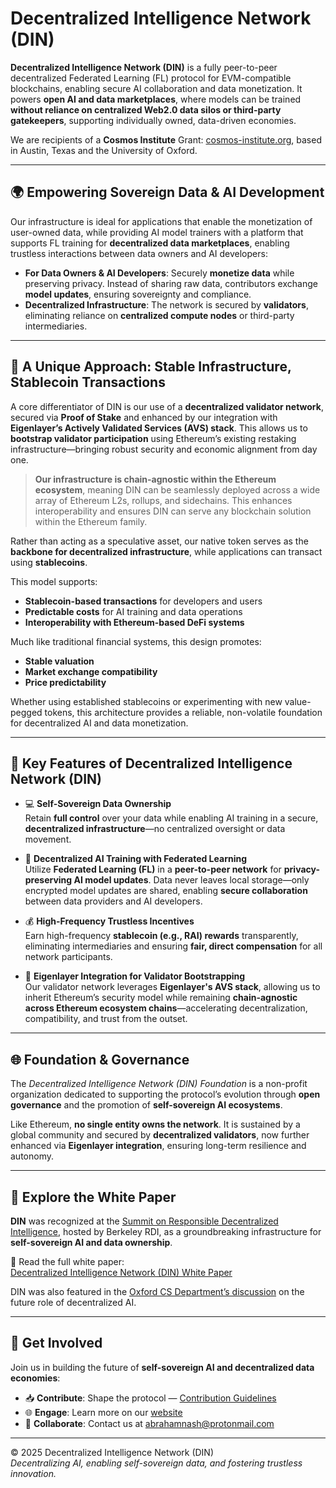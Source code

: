 # Decentralized Intelligence Network (DIN)

**Decentralized Intelligence Network (DIN)** is a fully peer-to-peer decentralized Federated Learning (FL) protocol for EVM-compatible blockchains, enabling secure AI collaboration and data monetization. It powers **open AI and data marketplaces**, where models can be trained **without reliance on centralized Web2.0 data silos or third-party gatekeepers**, supporting individually owned, data-driven economies.

We are recipients of a **Cosmos Institute** Grant: [cosmos-institute.org](https://cosmos-institute.org/), based in Austin, Texas and the University of Oxford.

---

## 🌍 Empowering Sovereign Data & AI Development

Our infrastructure is ideal for applications that enable the monetization of user-owned data, while providing AI model trainers with a platform that supports FL training for **decentralized data marketplaces**, enabling trustless interactions between data owners and AI developers:

- **For Data Owners & AI Developers**: Securely **monetize data** while preserving privacy. Instead of sharing raw data, contributors exchange **model updates**, ensuring sovereignty and compliance.
- **Decentralized Infrastructure**: The network is secured by **validators**, eliminating reliance on **centralized compute nodes** or third-party intermediaries.

---

## 🔑 A Unique Approach: Stable Infrastructure, Stablecoin Transactions

A core differentiator of DIN is our use of a **decentralized validator network**, secured via **Proof of Stake** and enhanced by our integration with **Eigenlayer’s Actively Validated Services (AVS) stack**. This allows us to **bootstrap validator participation** using Ethereum’s existing restaking infrastructure—bringing robust security and economic alignment from day one.

> **Our infrastructure is chain-agnostic within the Ethereum ecosystem**, meaning DIN can be seamlessly deployed across a wide array of Ethereum L2s, rollups, and sidechains. This enhances interoperability and ensures DIN can serve any blockchain solution within the Ethereum family.

Rather than acting as a speculative asset, our native token serves as the **backbone for decentralized infrastructure**, while applications can transact using **stablecoins**.

This model supports:

- **Stablecoin-based transactions** for developers and users  
- **Predictable costs** for AI training and data operations  
- **Interoperability with Ethereum-based DeFi systems**  

Much like traditional financial systems, this design promotes:

- **Stable valuation**  
- **Market exchange compatibility**  
- **Price predictability**  

Whether using established stablecoins or experimenting with new value-pegged tokens, this architecture provides a reliable, non-volatile foundation for decentralized AI and data monetization.

---

## 🔐 Key Features of Decentralized Intelligence Network (DIN)

- 💻 **Self-Sovereign Data Ownership**  
  Retain **full control** over your data while enabling AI training in a secure, **decentralized infrastructure**—no centralized oversight or data movement.

- 🤖 **Decentralized AI Training with Federated Learning**  
  Utilize **Federated Learning (FL)** in a **peer-to-peer network** for **privacy-preserving AI model updates**. Data never leaves local storage—only encrypted model updates are shared, enabling **secure collaboration** between data providers and AI developers.

- 💰 **High-Frequency Trustless Incentives**  
  Earn high-frequency **stablecoin (e.g., RAI) rewards** transparently, eliminating intermediaries and ensuring **fair, direct compensation** for all network participants.

- 🔗 **Eigenlayer Integration for Validator Bootstrapping**  
  Our validator network leverages **Eigenlayer's AVS stack**, allowing us to inherit Ethereum’s security model while remaining **chain-agnostic across Ethereum ecosystem chains**—accelerating decentralization, compatibility, and trust from the outset.

---

## 🌐 Foundation & Governance

The *Decentralized Intelligence Network (DIN) Foundation* is a non-profit organization dedicated to supporting the protocol’s evolution through **open governance** and the promotion of **self-sovereign AI ecosystems**.

Like Ethereum, **no single entity owns the network**. It is sustained by a global community and secured by **decentralized validators**, now further enhanced via **Eigenlayer integration**, ensuring long-term resilience and autonomy.

---

## 📄 Explore the White Paper

**DIN** was recognized at the [Summit on Responsible Decentralized Intelligence](https://rdi.berkeley.edu/events/decentralizationaisummit24), hosted by Berkeley RDI, as a groundbreaking infrastructure for **self-sovereign AI and data ownership**.

📘 Read the full white paper:  
[Decentralized Intelligence Network (DIN) White Paper](https://github.com/Doctelligence/White-Paper/blob/main/Decentralized%20Intelligence%20Network%20(DIN).pdf)

DIN was also featured in the [Oxford CS Department’s discussion](https://www.linkedin.com/feed/update/urn:li:activity:7229826012803395584/) on the future role of decentralized AI.

---

## 🤝 Get Involved

Join us in building the future of **self-sovereign AI and decentralized data economies**:

- 📥 **Contribute**: Shape the protocol — [Contribution Guidelines](https://github.com/Doctelligence/DIN-Protocol-Proposals-DPP)  
- 🌐 **Engage**: Learn more on our [website](https://doctelligence.github.io)  
- 📧 **Collaborate**: Contact us at [abrahamnash@protonmail.com](mailto:abrahamnash@protonmail.com)  

---

© 2025 Decentralized Intelligence Network (DIN)  
*Decentralizing AI, enabling self-sovereign data, and fostering trustless innovation.*

